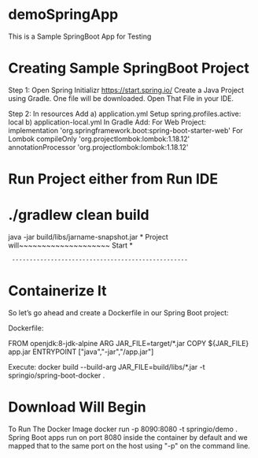 # demoSpringApp
 This is a Sample SpringBoot App for Testing
 
 # Creating Sample SpringBoot Project
     
  Step 1: Open Spring Initializr
     https://start.spring.io/
     Create a Java Project using Gradle.
     One file will be downloaded.
     Open That File in your IDE.
     
  Step 2: 
     In resources Add
         a) application.yml
             Setup spring.profiles.active: local
         b) application-local.yml
     In Gradle Add:
             For Web Project:
         	implementation 'org.springframework.boot:spring-boot-starter-web'
         	For Lombok
         	compileOnly 'org.projectlombok:lombok:1.18.12'
         	annotationProcessor 'org.projectlombok:lombok:1.18.12'
     
  # Run Project either from Run IDE
  #   ./gradlew clean build
  java -jar build/libs/jarname-snapshot.jar
     * Project will~~~~~~~~~~~~~~~~~~~~ Start *
     
     --------------------------------------------------
  # Containerize It
  So let’s go ahead and create a Dockerfile in our Spring Boot project:
     
  Dockerfile:
     
  FROM openjdk:8-jdk-alpine
  ARG JAR_FILE=target/*.jar
  COPY ${JAR_FILE} app.jar
  ENTRYPOINT ["java","-jar","/app.jar"]
     
  Execute:
  docker build --build-arg JAR_FILE=build/libs/*.jar -t springio/spring-boot-docker .
  # Download Will Begin
     
  To Run The Docker Image
  docker run -p 8090:8080 -t springio/demo .
  Spring Boot apps run on port 8080 inside the container by default and we mapped
  that to the same port on the host using "-p" on the command line.

